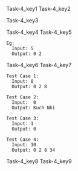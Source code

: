 Task-4_key1
Task-4_key2


Task-4_key3


Task-4_key4
Task-4_key5


```
Eg:
  Input: 5
  Output: 0 2
```
Task-4_key6
Task-4_key7
```
Test Case 1:
  Input: 8
  Output: 0 2 8
```
```
Test Case 2:
  Input:  0
  Output: Kuch Nhi
```
```
Test Case 3:
  Input: 1
  Output: 0
```
```
Test Case 4:
  Input: 10
  Output: 0 2 8 34
```
Task-4_key8
Task-4_key9
